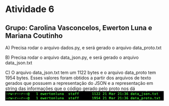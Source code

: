# Atividade 6 
## Grupo: Carolina Vasconcelos, Ewerton Luna e Mariana Coutinho

A) Precisa rodar o arquivo  dados.py, e será gerado o arquivo data_proto.txt 

B) Precisa rodar o arquivo  data_json.py, e será gerado o arquivo data_json.txt

C) O arquivo data_json.txt tem um 1122 bytes e o arquivo data_proto tem 1954 bytes.
Esses valores foram obtidos a partir dos arquivos de texto gerados que possuem a representação do JSON e a representação em string das informações que o código gerado pelo proto nos dá
![](WhatsApp%20Image%202022-03-21%20at%2021.45.26.jpeg)

